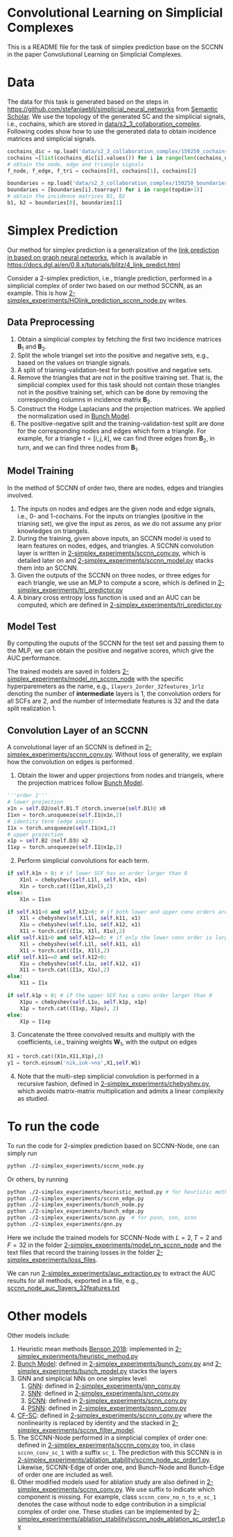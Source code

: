 # Convolutional Learning on Simplicial Complexes
[Semantic Scholar]:https://www.semanticscholar.org/
[Bunch Model]:https://arxiv.org/abs/2012.06010
[SNN]:https://arxiv.org/abs/2010.03633
[PSNN]:https://arxiv.org/abs/2102.10058
[SCNN]:https://ieeexplore.ieee.org/abstract/document/9746017?casa_token=QR4DA8Bju5QAAAAA:xDc2i3Bw7eHtr15KaL1JzWlJEpEnmNHpekuWg5b-aWqVkFnjHCDL9lmPZ3TvG5kdWZAhrCod1w
[GNN]:https://arxiv.org/abs/1606.09375
[CF-SC]:https://arxiv.org/abs/2201.12584
[SCF]:https://arxiv.org/abs/2201.11720
[Benson 2018]: https://arxiv.org/abs/1802.06916

This is a README file for the task of simplex prediction base on the SCCNN in the paper Convolutional Learning on Simplicial Complexes. 

# Data 
The data for this task is generated based on the steps in https://github.com/stefaniaebli/simplicial_neural_networks from [Semantic Scholar]. We use the topology of the generated SC and the simplicial signals, i.e., cochains, which are stored in [data/s2_3_collaboration_complex](./data/s2_3_collaboration_complex). Following codes show how to use the generated data to obtain incidence matrices and simplicial signals. 


```py
cochains_dic = np.load('data/s2_3_collaboration_complex/150250_cochains.npy',allow_pickle=True)
cochains =[list(cochains_dic[i].values()) for i in range(len(cochains_dic))]
# obtain the node, edge and triangle signals
f_node, f_edge, f_tri = cochains[0], cochains[1], cochains[2]
```

```py
boundaries = np.load('data/s2_3_collaboration_complex/150250_boundaries.npy',allow_pickle=True)
boundaries = [boundaries[i].toarray() for i in range(topdim+1)]
# obtain the incidence matrices B1, B2
b1, b2 = boundaries[0], boundaries[1]
```

# Simplex Prediction 
Our method for simplex prediction is a generalization of the [link prediction in based on graph neural networks](https://proceedings.neurips.cc/paper/2018/file/53f0d7c537d99b3824f0f99d62ea2428-Paper.pdf), which is available in https://docs.dgl.ai/en/0.8.x/tutorials/blitz/4_link_predict.html

Consider a 2-simplex prediction, i.e., triangle prediction, performed in a simplicial complex of order two based on our method SCCNN, as an example. This is how [2-simplex_experiments/HOlink_prediction_sccnn_node.py](./2-simplex_experiments/HOlink_prediction_sccnn_node.py) writes. 

## Data Preprocessing
1. Obtain a simplicial complex by fetching the first two incidence matrices $\mathbf{B}_1$ and $\mathbf{B}_2$.  
1. Split the whole triangel set into the positive and negative sets, e.g., based on the values on triangle signals.
2. A split of trianing-validation-test for both positive and negative sets. 
3. Remove the triangles that are not in the positive training set. That is, the simplicial complex used for this task should not contain those triangles not in the positive training set, which can be done by removing the corresponding columns in incidence matrix $\mathbf{B}_2$. 
4. Construct the Hodge Laplacians and the projection matrices. We applied the normalization used in [Bunch Model]. 
5. The positive-negative split and the training-validation-test split are done for the corresponding nodes and edges which form a triangle. For example, for a triangle $t=[i,j,k]$, we can find three edges from $\mathbf{B}_2$, in turn, and we can find three nodes from $\mathbf{B}_1$.   

## Model Training 
In the method of SCCNN of order two, there are nodes, edges and triangles involved. 

1. The inputs on nodes and edges are the given node and edge signals, i.e., 0- and 1-cochains. For the inputs on triangles (positive in the trianing set), we give the input as zeros, as we do not assume any prior knowledges on triangels. 
2. During the training, given above inputs, an SCCNN model is used to learn features on nodes, edges, and triangles. A SCCNN convolution layer is written in [2-simplex_experiments/sccnn_conv.py](./2-simplex_experiments/sccnn_conv.py), which is detailed later on and [2-simplex_experiments/sccnn_model.py](./2-simplex_experiments/sccnn_model.py) stacks them into an SCCNN. 
3. Given the outputs of the SCCNN on three nodes, or three edges for each triangle, we use an MLP to compute a score, which is defined in [2-simplex_experiments/tri_predictor.py](./2-simplex_experiments/tri_predictor.py)
4. A binary cross entropy loss function is used and an AUC can be computed, which are defined in [2-simplex_experiments/tri_predictor.py](./2-simplex_experiments/tri_predictor.py) 


## Model Test 
By computing the ouputs of the SCCNN for the test set and passing them to the MLP, we can obtain the positive and negative scores, which give the AUC performance. 

The trained models are saved in folders [2-simplex_experiments/model_nn_sccnn_node](./2-simplex_experiments/model_nn_sccnn_node) with the specific hyperparemeters as the name, e.g., ```1layers_2order_32features_1rlz``` denoting the number of **intermediate** layers is 1, the convolution orders for all SCFs are 2, and the number of intermediate features is 32 and the data split realization 1.  

<!-- A python file [simplex_pred/auc_extraction.py](./simplex_pred/2-simplex_experiments/auc_extraction.py) can extract the AUC results for all methods with different parameter settings, and [simplex_pred/mean_std_auc.py](./simplex_pred/2-simplex_experiments/mean_std_auc.py) can compute the mean and standard deviation.  -->


## Convolution Layer of an SCCNN
A convolutional layer of an SCCNN is defined in [2-simplex_experiments/sccnn_conv.py](./2-simplex_experiments/sccnn_conv.py). Without loss of generality, we explain how the convolution on edges is performed.

1. Obtain the lower and upper projections from nodes and triangels, where the projection matrices follow [Bunch Model]. 
```py
'''order 1'''
# lower projection 
x1n = self.D2@self.B1.T @torch.inverse(self.D1)@ x0
I1xn = torch.unsqueeze(self.I1@x1n,2)
# identity term (edge input)
I1x = torch.unsqueeze(self.I1@x1,2)
# upper projection
x1p = self.B2 @self.D3@ x2
I1xp = torch.unsqueeze(self.I1@x1p,2)
```
2. Perform simplicial convolutions for each term. 
```py 
if self.k1n > 0: # if lower SCF has an order larger than 0
    X1nl = chebyshev(self.L1l, self.k1n, x1n)
    X1n = torch.cat((I1xn,X1nl),2)
else: 
    X1n = I1xn
```

```py 
if self.k11>0 and self.k12>0: # if both lower and upper conv orders are larger than 0
    X1l = chebyshev(self.L1l, self.k11, x1)
    X1u = chebyshev(self.L1u, self.k12, x1)
    X11 = torch.cat((I1x, X1l, X1u),2)
elif self.k11>0 and self.k12==0: # if only the lower conv order is larger than 0
    X1l = chebyshev(self.L1l, self.k11, x1)
    X11 = torch.cat((I1x, X1l),2)  
elif self.k11==0 and self.k12>0:
    X1u = chebyshev(self.L1u, self.k12, x1)
    X11 = torch.cat((I1x, X1u),2)
else:
    X11 = I1x
```
``` py     
if self.k1p > 0: # if the upper SCF has a conv order larger than 0
    X1pu = chebyshev(self.L1u, self.k1p, x1p)
    X1p = torch.cat((I1xp, X1pu), 2)
else:
    X1p = I1xp
```
3. Concatenate the three convolved results and multiply with the coefficients, i.e., training weights $\mathbf{W}_1$, with the output on edges
```py    
X1 = torch.cat((X1n,X11,X1p),2)
y1 = torch.einsum('nik,iok->no',X1,self.W1)
```

4. Note that the multi-step simplicial convolution is performed in a recursive fashion, defined in [2-simplex_experiments/chebyshev.py](./2-simplex_experiments/chebyshev.py), which avoids matrix-matrix multiplication and admits a linear complexity as studied. 

# To run the code
To run the code for 2-simplex prediction based on SCCNN-Node, one can simply run 
```sh
python ./2-simplex_experiments/sccnn_node.py 
```
Or others, by running 
```sh
python ./2-simplex_experiments/heuristic_method.py # for heuristic methods based on means 
python ./2-simplex_experiments/sccnn_edge.py 
python ./2-simplex_experiments/bunch_node.py 
python ./2-simplex_experiments/bunch_edge.py 
python ./2-simplex_experiments/scnn.py  # for psnn, snn, scnn
python ./2-simplex_experiments/gnn.py
```
Here we include the trained models for SCCNN-Node with $L=2,T=2$ and $F=32$ in the folder [2-simplex_experiments/model_nn_sccnn_node](./2-simplex_experiments/model_nn_sccnn_node) and the text files that record the training losses in the folder [2-simplex_experiments/loss_files](./2-simplex_experiments/loss_files).

We can run [2-simplex_experiments/auc_extraction.py](./2-simplex_experiments/auc_extraction.py) to extract the AUC results for all methods, exported in a file, e.g., [sccnn_node_auc_1layers_32features.txt](./2-simplex_experiments/loss_files/sccnn_node_auc_1layers_32features.txt)

# Other models
Other models include: 
1. Heuristic mean methods [Benson 2018]: implemented in [2-simplex_experiments/heuristic_method.py](./2-simplex_experiments/heuristic_method.py)
1. [Bunch Model]: defined in [2-simplex_experiments/bunch_conv.py](./2-simplex_experiments/bunch_conv.py) and [2-simplex_experiments/bunch_model.py](./2-simplex_experiments/bunch_model.py) stacks the layers
2. GNN and simplicial NNs on one simplex level:
   1. [GNN]: defined in [2-simplex_experiments/gnn_conv.py](./2-simplex_experiments/gnn_conv.py)
   2. [SNN]: defined in [2-simplex_experiments/snn_conv.py](./2-simplex_experiments/snn_conv.py)
   3. [SCNN]: defined in [2-simplex_experiments/scnn_conv.py](./2-simplex_experiments/scnn_conv.py)
   4. [PSNN]: defined in [2-simplex_experiments/psnn_conv.py](./2-simplex_experiments/psnn_conv.py)
3. [CF-SC]: defined in [2-simplex_experiments/sccnn_conv.py](./2-simplex_experiments/sccnn_conv.py) where the nonlinearity is replaced by identity and the stacked in [2-simplex_experiments/sccnn_filter_model](./2-simplex_experiments/sccnn_filter_model.py). 
4. The SCCNN-Node performed in a simplicial complex of order one: defined in [2-simplex_experiments/sccnn_conv.py](./2-simplex_experiments/sccnn_conv.py) too, in class ```sccnn_conv_sc_1``` with a suffix ```sc_1```. The prediction with this SCCNN is in [2-simplex_experiments/ablation_stability/sccnn_node_sc_order1.py](./2-simplex_experiments/ablation_stability/sccnn_node_sc_order1.py). Likewise, SCCNN-Edge of order one, and Bunch-Node and Bunch-Edge of order one are included as well.
5.  Other modified models used for ablation study are also defined in [2-simplex_experiments/sccnn_conv.py](./2-simplex_experiments/sccnn_conv.py). We use suffix to indicate which component is missing. For example, class ```sccnn_conv_no_n_to_e_sc_1``` denotes the case without node to edge contribution in a simplicial complex of order one. These studies can be implemented by [2-simplex_experiments/ablation_stability/sccnn_node_ablation_sc_order1.py](./2-simplex_experiments/ablation_stability/sccnn_node_ablation_sc_order1.py)